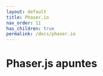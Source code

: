 ```yaml
---
layout: default
title: Phaser.io
nav_order: 11
has_children: true
permalink: /docs/phaser.io
---
```


# Phaser.js apuntes
